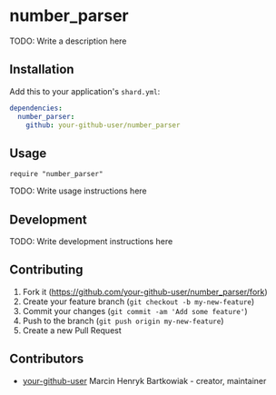 # number_parser

TODO: Write a description here

## Installation

Add this to your application's `shard.yml`:

```yaml
dependencies:
  number_parser:
    github: your-github-user/number_parser
```

## Usage

```crystal
require "number_parser"
```

TODO: Write usage instructions here

## Development

TODO: Write development instructions here

## Contributing

1. Fork it (<https://github.com/your-github-user/number_parser/fork>)
2. Create your feature branch (`git checkout -b my-new-feature`)
3. Commit your changes (`git commit -am 'Add some feature'`)
4. Push to the branch (`git push origin my-new-feature`)
5. Create a new Pull Request

## Contributors

- [your-github-user](https://github.com/your-github-user) Marcin Henryk Bartkowiak - creator, maintainer
